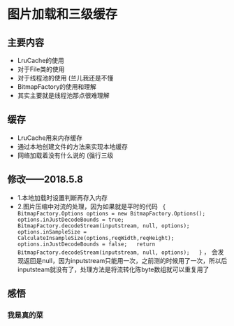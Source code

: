 # 图片加载和三级缓存
## 主要内容
- LruCache的使用
- 对于File类的使用
- 对于线程池的使用 (兰儿我还是不懂
- BitmapFactory的使用和理解
- 其实主要就是线程池那点很难理解
## 缓存
- LruCache用来内存缓存
- 通过本地创建文件的方法来实现本地缓存
- 网络加载着没有什么说的 (强行三级
## 修改——2018.5.8
- 1.本地加载时设置判断再存入内存
- 2.图片压缩中对流的处理，因为如果就是平时的代码 
     ` {
        BitmapFactory.Options options = new BitmapFactory.Options();  
        options.inJustDecodeBounds = true;  
        BitmapFactory.decodeStream(inputstream, null, options);  
        options.inSampleSize = CalculateInsampleSize(options,reqWidth,reqHeight);
        options.inJustDecodeBounds = false;  
       return BitmapFactory.decodeStream(inputstream, null, options);  
        }`
   ， 会发现返回是null，因为inputstream只能用一次，之前测的时候用了一次，所以后inputsteam就没有了，处理方法是将流转化陈byte数组就可以重复用了
    
## 感悟
### 我是真的菜
